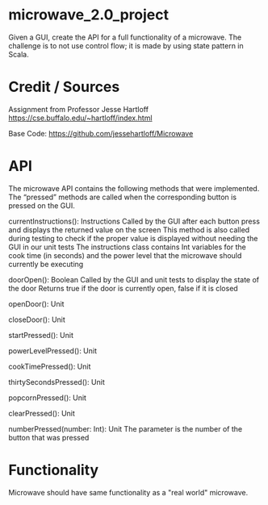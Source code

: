# microwave_2.0_project
Given a GUI, create the API for a full functionality of a microwave. The challenge is to not use control flow; it is made by using state pattern in Scala.

# Credit / Sources
Assignment from Professor Jesse Hartloff
https://cse.buffalo.edu/~hartloff/index.html

Base Code:
https://github.com/jessehartloff/Microwave


# API
The microwave API contains the following methods that were implemented. The “pressed” methods are called when the corresponding button is pressed on the GUI.

currentInstructions(): Instructions
  Called by the GUI after each button press and displays the returned value on the screen
  This method is also called during testing to check if the proper value is displayed without needing the GUI in our unit tests
  The instructions class contains Int variables for the cook time (in seconds) and the power level that the microwave should currently be executing
  
doorOpen(): Boolean
  Called by the GUI and unit tests to display the state of the door
  Returns true if the door is currently open, false if it is closed  
  
openDoor(): Unit

closeDoor(): Unit 

startPressed(): Unit

powerLevelPressed(): Unit

cookTimePressed(): Unit

thirtySecondsPressed(): Unit

popcornPressed(): Unit

clearPressed(): Unit

numberPressed(number: Int): Unit
  The parameter is the number of the button that was pressed

# Functionality

Microwave should have same functionality as a "real world" microwave. 

